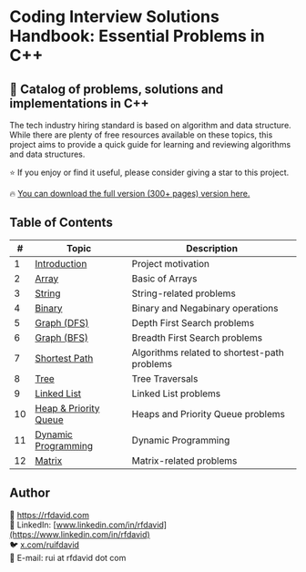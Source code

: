 # Coding Interview Solutions Handbook: Essential Problems in C++
##  📖 Catalog of problems, solutions and implementations in C++

The tech industry hiring standard is based on algorithm and data structure. 
While there are plenty of free resources available on these topics, this project aims to provide
a quick guide for learning and reviewing algorithms and data structures.

⭐ If you enjoy or find it useful, please consider giving a star to this project.

 🔥 [You can download the full version (300+ pages) version here.](Coding-Interview-Solutions-Handbook-CPP.pdf)

## Table of Contents

| # | Topic | Description |
|---|-------|-------------|
| 1 | [Introduction](Introduction.pdf) | Project motivation |
| 2 | [Array](Array.pdf) | Basic of Arrays |
| 3 | [String](String.pdf) | String-related problems |
| 4 | [Binary](Binary.pdf) | Binary and Negabinary operations |
| 5 | [Graph (DFS)](Graph%20%28DFS%29.pdf) | Depth First Search problems |
| 6 | [Graph (BFS)](Graph%20%28BFS%29.pdf) | Breadth First Search problems |
| 7 | [Shortest Path](Shortest%20Path.pdf) | Algorithms related to shortest-path problems |
| 8 | [Tree](Tree.pdf) | Tree Traversals |
| 9 | [Linked List](Linked%20List.pdf) | Linked List problems |
| 10 | [Heap & Priority Queue](Heap%20and%20Priority%20Queue.pdf) | Heaps and Priority Queue problems |
| 11 | [Dynamic Programming](Dynamic%20Programming.pdf) | Dynamic Programming |
| 12 | [Matrix](Matrix.pdf) | Matrix-related problems |

## Author

📧 https://rfdavid.com  
💼 LinkedIn: [www.linkedin.com/in/rfdavid](https://www.linkedin.com/in/rfdavid)  
🐦 [x.com/ruifdavid](https://x.com/ruifdavid)  
📧 E-mail: rui at rfdavid dot com
